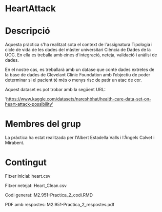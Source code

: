 # HeartAttack

# Descripció
Aquesta pràctica s'ha realitzat sota el context de l'assignatura Tipologia i cicle de vida de les dades del màster universitari Ciència de Dades de la UOC. En ella es treballa amb eines d'integració, neteja, validació i anàlisi de dades.

En el nostre cas, es treballarà amb un datase que conté dades extretes de la base de dades de Clevelant Clinic Foundation amb l’objectiu de poder determinar si el pacient té més o menys risc de patir un atac de cor.

Aquest dataset es pot trobar amb la següent URL:

‘https://www.kaggle.com/datasets/nareshbhat/health-care-data-set-on-heart-attack-possibility’

# Membres del grup
La pràctica ha estat realitzada per l'Albert Estadella Valls i l'Àngels Calvet i Mirabent.

# Contingut

Fitxer inicial: heart.csv

Fitxer netejat: Heart_Clean.csv

Codi generat: M2.951-Practica_2_codi.RMD

PDF amb respostes: M2.951-Practica_2_respostes.pdf
